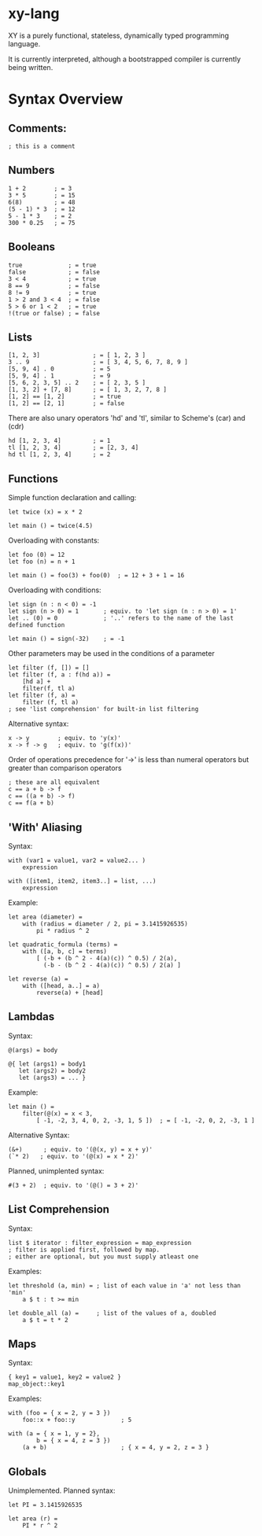 xy-lang
===============================

XY is a purely functional, stateless, dynamically typed programming language.

It is currently interpreted, although a bootstrapped compiler is currently being written.

Syntax Overview
===============================


Comments:
-------------------------------
    ; this is a comment

Numbers
-------------------------------
    1 + 2        ; = 3
    3 * 5        ; = 15
    6(8)         ; = 48
    (5 - 1) * 3  ; = 12
    5 - 1 * 3    ; = 2
    300 * 0.25   ; = 75

Booleans
-------------------------------
    true             ; = true
    false            ; = false
    3 < 4            ; = true
    8 == 9           ; = false
    8 != 9           ; = true
    1 > 2 and 3 < 4  ; = false
    5 > 6 or 1 < 2   ; = true
    !(true or false) ; = false

Lists
-------------------------------
    [1, 2, 3]               ; = [ 1, 2, 3 ]
    3 .. 9                  ; = [ 3, 4, 5, 6, 7, 8, 9 ]
    [5, 9, 4] . 0           ; = 5
    [5, 9, 4] . 1           ; = 9
    [5, 6, 2, 3, 5] .. 2    ; = [ 2, 3, 5 ]
    [1, 3, 2] + [7, 8]      ; = [ 1, 3, 2, 7, 8 ]
    [1, 2] == [1, 2]        ; = true
    [1, 2] == [2, 1]        ; = false
	
There are also unary operators 'hd' and 'tl', similar to Scheme's (car) and (cdr)

	hd [1, 2, 3, 4]         ; = 1
	tl [1, 2, 3, 4]         ; = [2, 3, 4]
	hd tl [1, 2, 3, 4]      ; = 2
	
Functions
-------------------------------

Simple function declaration and calling:

    let twice (x) = x * 2

    let main () = twice(4.5)

Overloading with constants:

    let foo (0) = 12
    let foo (n) = n + 1

    let main () = foo(3) + foo(0)  ; = 12 + 3 + 1 = 16

Overloading with conditions:

    let sign (n : n < 0) = -1
    let sign (n > 0) = 1       ; equiv. to 'let sign (n : n > 0) = 1'
    let .. (0) = 0             ; '..' refers to the name of the last defined function

    let main () = sign(-32)    ; = -1

Other parameters may be used in the conditions of a parameter

    let filter (f, []) = []
    let filter (f, a : f(hd a)) =
        [hd a] +
        filter(f, tl a)
    let filter (f, a) =
        filter (f, tl a)
    ; see 'list comprehension' for built-in list filtering

Alternative syntax:

    x -> y        ; equiv. to 'y(x)'
    x -> f -> g   ; equiv. to 'g(f(x))'

Order of operations precedence for '->' is less than numeral operators but greater than comparison operators

    ; these are all equivalent
    c == a + b -> f
    c == ((a + b) -> f)
    c == f(a + b)

'With' Aliasing
-------------------------------

Syntax:

    with (var1 = value1, var2 = value2... )
        expression
	
	with ([item1, item2, item3..] = list, ...)
		expression
	
Example:

    let area (diameter) =
        with (radius = diameter / 2, pi = 3.1415926535)
            pi * radius ^ 2
	
	let quadratic_formula (terms) =
		with ([a, b, c] = terms)
			[ (-b + (b ^ 2 - 4(a)(c)) ^ 0.5) / 2(a),
			  (-b - (b ^ 2 - 4(a)(c)) ^ 0.5) / 2(a) ]
	
	let reverse (a) =
		with ([head, a..] = a)
			reverse(a) + [head]
Lambdas
-------------------------------

Syntax:

    @(args) = body

    @{ let (args1) = body1
       let (args2) = body2
       let (args3) = ... }

Example:

    let main () =
        filter(@(x) = x < 3,
            [ -1, -2, 3, 4, 0, 2, -3, 1, 5 ])  ; = [ -1, -2, 0, 2, -3, 1 ]

Alternative Syntax:

    (&+)      ; equiv. to '(@(x, y) = x + y)'
    (`* 2)   ; equiv. to '(@(x) = x * 2)'

Planned, unimplented syntax:

    #(3 + 2)  ; equiv. to '(@() = 3 + 2)'

List Comprehension
-------------------------------

Syntax:

    list $ iterator : filter_expression = map_expression
    ; filter is applied first, followed by map.
    ; either are optional, but you must supply atleast one

Examples:

    let threshold (a, min) = ; list of each value in 'a' not less than 'min'
        a $ t : t >= min

    let double_all (a) =     ; list of the values of a, doubled
        a $ t = t * 2

Maps
-------------------------------

Syntax:

    { key1 = value1, key2 = value2 }
    map_object::key1

Examples:

    with (foo = { x = 2, y = 3 })
        foo::x + foo::y             ; 5
	
	with (a = { x = 1, y = 2},
			b = { x = 4, z = 3 })
		(a + b)                     ; { x = 4, y = 2, z = 3 }


Globals
-------------------------------

Unimplemented.  Planned syntax:

    let PI = 3.1415926535

    let area (r) =
        PI * r ^ 2